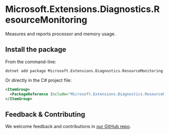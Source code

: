 # Microsoft.Extensions.Diagnostics.ResourceMonitoring

Measures and reports processor and memory usage.

## Install the package

From the command-line:

```console
dotnet add package Microsoft.Extensions.Diagnostics.ResourceMonitoring
```

Or directly in the C# project file:

```xml
<ItemGroup>
  <PackageReference Include="Microsoft.Extensions.Diagnostics.ResourceMonitoring" Version="[CURRENTVERSION]" />
</ItemGroup>
```


## Feedback & Contributing

We welcome feedback and contributions in [our GitHub repo](https://github.com/dotnet/extensions).
